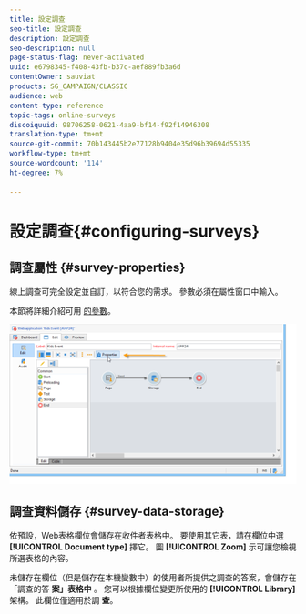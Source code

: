 ```yaml
---
title: 設定調查
seo-title: 設定調查
description: 設定調查
seo-description: null
page-status-flag: never-activated
uuid: e6798345-f408-43fb-b37c-aef889fb3a6d
contentOwner: sauviat
products: SG_CAMPAIGN/CLASSIC
audience: web
content-type: reference
topic-tags: online-surveys
discoiquuid: 98706258-0621-4aa9-bf14-f92f14946308
translation-type: tm+mt
source-git-commit: 70b143445b2e77128b9404e35d96b39694d55335
workflow-type: tm+mt
source-wordcount: '114'
ht-degree: 7%

---
```



# 設定調查{#configuring-surveys}

## 調查屬性 {#survey-properties}

線上調查可完全設定並自訂，以符合您的需求。 參數必須在屬性窗口中輸入。

本節將詳細介紹可用 [的參數](../../web/using/defining-web-forms-properties.md)。

![](assets/s_ncs_admin_survey_properties_general.png)

## 調查資料儲存 {#survey-data-storage}

依預設，Web表格欄位會儲存在收件者表格中。 要使用其它表，請在欄位中選 **[!UICONTROL Document type]** 擇它。 圖 **[!UICONTROL Zoom]** 示可讓您檢視所選表格的內容。

未儲存在欄位（但是儲存在本機變數中）的使用者所提供之調查的答案，會儲存在「調查的答 **案」表格中** 。 您可以根據欄位變更所使用的 **[!UICONTROL Library]** 架構。 此欄位僅適用於調 **查**。
